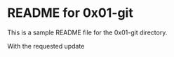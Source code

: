 # README for 0x01-git

This is a sample README file for the 0x01-git directory.

With the requested update

